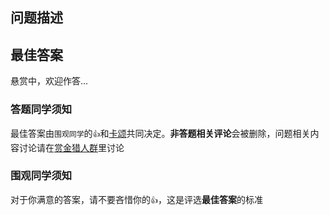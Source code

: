 ## 问题描述

<!-- 第一步：请使用「规范的md格式」详细描述问题 -->

<!-- 请二步：请在右侧选择合适的一到多个标签 -->

## 最佳答案

悬赏中，欢迎作答...

### 答题同学须知

最佳答案由`围观同学`的`👍`和[卡颂](https://github.com/BetaSu)共同决定。**非答题相关评论**会被删除，问题相关内容讨论请在[赏金猎人群](https://github.com/BetaSu/fe-hunter)里讨论

### 围观同学须知

对于你满意的答案，请不要吝惜你的`👍`，这是评选**最佳答案**的标准